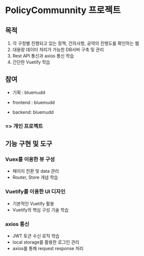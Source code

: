 # PolicyCommunnity 프로젝트

## 목적
1. 각 구청별 진행되고 있는 정책, 건의사항, 공약의 진행도를 확인하는 웹
2. 대용량 데이터 처리가 가능한 DB서버 구축 및 관리
3. Rest API 통신과 axios 통신 학습
4. 간단한 Vuetify 학습

## 참여
- 기획 : bluemudd

- frontend : bluemudd

- backend: bluemudd

### => 개인 프로젝트

## 기능 구현 및 도구

### Vuex를 이용한 뷰 구성

- 페이지 전환 및 data 관리
- Router, Store 개념 학습

### Vuetify를 이용한 UI 디자인

- 기본적인 Vuetify 활용
- Vuetify의 핵심 구성 기술 학습

### axios 통신

- JWT 토큰 수신 로직 학습
- local storage를 활용한 로그인 관리
- axios를 통해 request response 처리
